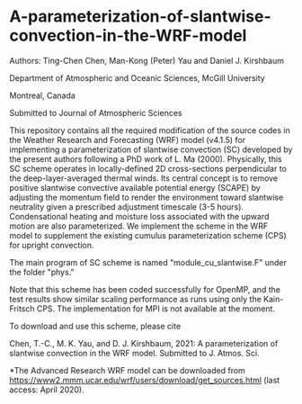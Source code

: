 # A-parameterization-of-slantwise-convection-in-the-WRF-model

Authors: Ting-Chen Chen, Man-Kong (Peter) Yau and Daniel J. Kirshbaum

Department of Atmospheric and Oceanic Sciences, McGill University 

Montreal, Canada

Submitted to Journal of Atmospheric Sciences

This repository contains all the required modification of the source codes in the Weather Research and Forecasting (WRF) model (v4.1.5) for implementing a parameterization of slantwise convection (SC) developed by the present authors following a PhD work of L. Ma (2000). Physically, this SC scheme operates in locally-defined 2D cross-sections perpendicular to the deep-layer-averaged thermal winds. Its central concept is to remove positive slantwise convective available potential energy (SCAPE) by adjusting the momentum field to render the environment toward slantwise neutrality given a prescribed adjustment timescale (3-5 hours). Condensational heating and moisture loss associated with the upward motion are also parameterized. We implement the scheme in the WRF model to supplement the existing cumulus parameterization scheme (CPS) for upright convection.

The main program of SC scheme is named "module_cu_slantwise.F" under the folder "phys." 

Note that this scheme has been coded successfully for OpenMP, and the test results show similar scaling performance as runs using only the Kain-Fritsch CPS. The implementation for MPI is not available at the moment.

To download and use this scheme, please cite 

Chen, T.-C., M. K. Yau, and D. J. Kirshbaum, 2021: A parameterization of slantwise convection in the WRF model. Submitted to J. Atmos. Sci.

*The Advanced Research WRF model can be downloaded from https://www2.mmm.ucar.edu/wrf/users/download/get_sources.html (last access: April 2020).
